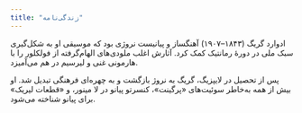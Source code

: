 ```yaml
---
title: "زندگی‌نامه"
---
```


ادوارد گریگ (۱۸۴۳–۱۹۰۷) آهنگساز و پیانیست نروژی بود که موسیقی او به شکل‌گیری سبک ملی در دورهٔ رمانتیک کمک کرد. آثارش اغلب ملودی‌های الهام‌گرفته از فولکلور را با هارمونی غنی و لیرسیم در هم می‌آمیزد.

پس از تحصیل در لایپزیگ، گریگ به نروژ بازگشت و به چهره‌ای فرهنگی تبدیل شد. او بیش از همه به‌خاطر سوئیت‌های «پرگینت»، کنسرتو پیانو در لا مینور، و «قطعات لیریک» برای پیانو شناخته می‌شود.


